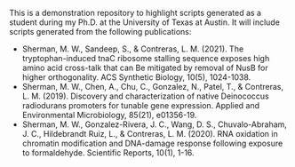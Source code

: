This is a demonstration repository to highlight scripts generated as a student during my Ph.D. at the University of Texas at Austin.  It will include scripts generated from the following publications:
* Sherman, M. W., Sandeep, S., & Contreras, L. M. (2021). The tryptophan-induced tnaC ribosome stalling sequence exposes high amino acid cross-talk that can Be mitigated by removal of NusB for higher orthogonality. ACS Synthetic Biology, 10(5), 1024-1038.
* Sherman, M. W., Chen, A., Chu, C., Gonzalez, N., Patel, T., & Contreras, L. M. (2019). Discovery and characterization of native Deinococcus radiodurans promoters for tunable gene expression. Applied and Environmental Microbiology, 85(21), e01356-19.
* Sherman, M. W., Gonzalez-Rivera, J. C., Wang, D. S., Chuvalo-Abraham, J. C., Hildebrandt Ruiz, L., & Contreras, L. M. (2020). RNA oxidation in chromatin modification and DNA-damage response following exposure to formaldehyde. Scientific Reports, 10(1), 1-16.
